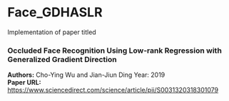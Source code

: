 # Face_GDHASLR
Implementation of paper titled <h3>Occluded Face Recognition Using Low-rank Regression with Generalized Gradient Direction</h3>   <b>Authors:</b> Cho-Ying Wu and Jian-Jiun Ding Year: 2019 <br><b>Paper URL:</b> https://www.sciencedirect.com/science/article/pii/S0031320318301079
